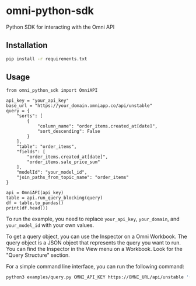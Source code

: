 # omni-python-sdk

Python SDK for interacting with the Omni API

## Installation

```bash
pip install -r requirements.txt
```

## Usage

```python3
from omni_python_sdk import OmniAPI

api_key = "your_api_key"
base_url = "https://your_domain.omniapp.co/api/unstable"
query = {
    "sorts": [
        {
            "column_name": "order_items.created_at[date]",
            "sort_descending": False
        }
    ],
    "table": "order_items",
    "fields": [
        "order_items.created_at[date]",
        "order_items.sale_price_sum"
    ],
    "modelId": "your_model_id",
    "join_paths_from_topic_name": "order_items"
}

api = OmniAPI(api_key)
table = api.run_query_blocking(query)
df = table.to_pandas()
print(df.head())
```

To run the example, you need to replace `your_api_key`, `your_domain`, and `your_model_id` with your own values.

To get a query object, you can use the Inspector on a Omni Workbook. The query object is a JSON object that represents the query you want to run. You can find the Inspector in the View menu on a Workbook. Look for the "Query Structure" section.

For a simple command line interface, you can run the following command:

```bash
python3 examples/query.py OMNI_API_KEY https://OMNI_URL/api/unstable '{"query": {"sorts": [{"column_name": "omni_dbt__order_items.created_at[date]", "sort_descending": false}], "table": "omni_dbt__order_items", "fields": ["omni_dbt__order_items.created_at[date]", "omni_dbt__order_items.total_sale_price"], "modelId": "OMNI_MODEL_ID", "join_paths_from_topic_name": "order_items"}}
```
